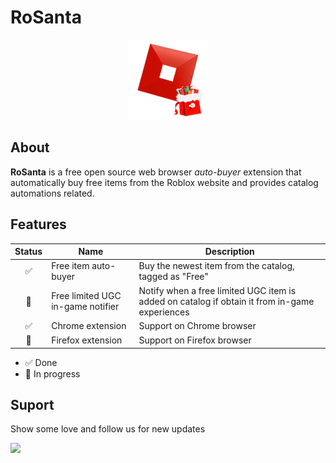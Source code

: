 # RoSanta

<div align="center">
  <img src="public/icon.png" />
</div>

## About

**RoSanta** is a free open source web browser _auto-buyer_ extension that automatically buy free items from the Roblox website and provides catalog automations related.

## Features

| Status | Name                              | Description                                                                                   |
| :----: | --------------------------------- | --------------------------------------------------------------------------------------------- |
|   ✅   | Free item auto-buyer              | Buy the newest item from the catalog, tagged as "Free"                                        |
|   🚧   | Free limited UGC in-game notifier | Notify when a free limited UGC item is added on catalog if obtain it from in-game experiences |
|   ✅   | Chrome extension                  | Support on Chrome browser                                                                     |
|   🚧   | Firefox extension                 | Support on Firefox browser                                                                    |

- ✅ Done
- 🚧 In progress

## Suport

Show some love and follow us for new updates

<a href="https://www.buymeacoffee.com/RoSanta"><img src="https://img.buymeacoffee.com/button-api/?text=Follow&emoji=🎁&slug=RoSanta&button_colour=5F7FFF&font_colour=ffffff&font_family=Poppins&outline_colour=000000&coffee_colour=FFDD00" /></a>

